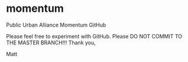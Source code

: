 # momentum
Public Urban Alliance Momentum GitHub 

Please feel free to experiment with GitHub.
Please DO NOT COMMIT TO THE MASTER BRANCH!!!
Thank you,

Matt

